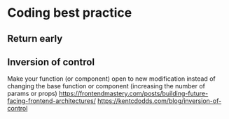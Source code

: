 # Coding best practice

## Return early

## Inversion of control

Make your function (or component) open to new modification instead of changing the base function or component (increasing the number of params or props)
<https://frontendmastery.com/posts/building-future-facing-frontend-architectures/>
<https://kentcdodds.com/blog/inversion-of-control>